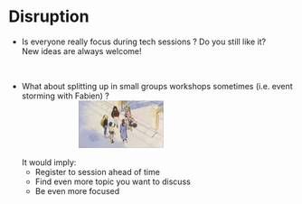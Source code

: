 # Disruption

<ul>
    <li>Is everyone really focus during tech sessions ? Do you still like it?
    <br />New ideas are always welcome!
    </li>
</ul>
<br  />
<ul>
    <li>What about splitting up in small groups workshops sometimes (i.e. event storming with Fabien) ?<br />
    <img src="../assets/sailor-moon-split-up.gif" alt="Someone here?" style="display: block; width: 150px; margin-left: 100px;" />
    <br />
        It would imply:
     <ul>
        <li>Register to session ahead of time</li>
        <li>Find even more topic you want to discuss</li>
        <li>Be even more focused</li>
    </ul>
    </li>
</ul>




